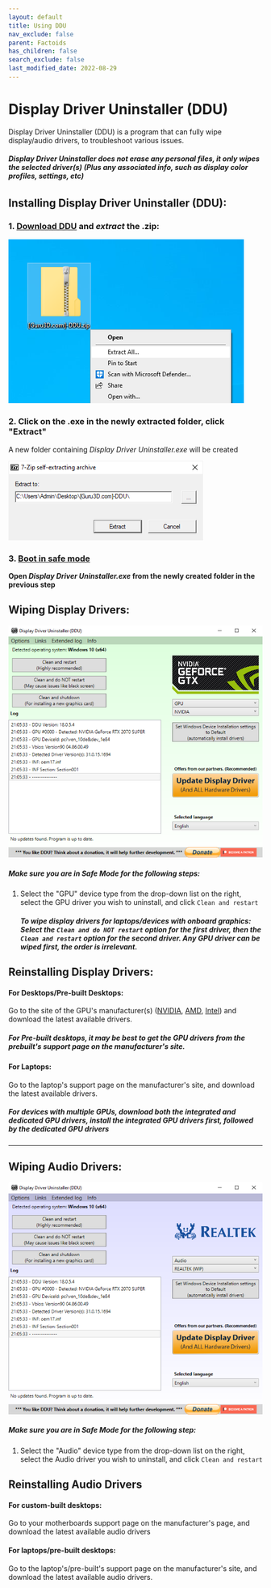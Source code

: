 ```yaml
---
layout: default
title: Using DDU
nav_exclude: false
parent: Factoids
has_children: false
search_exclude: false
last_modified_date: 2022-08-29
---
```

# Display Driver Uninstaller (DDU)

Display Driver Uninstaller (DDU) is a program that can fully wipe display/audio drivers, to troubleshoot various issues.

###### **Display Driver Uninstaller does not erase any personal files, it only wipes the selected driver(s) (Plus any associated info, such as display color profiles, settings, etc)**

## Installing Display Driver Uninstaller (DDU):

### **1.** [**Download DDU**](https://www.guru3d.com/files-get/display-driver-uninstaller-download,19.html) **and _extract_ the .zip**:

![dduzip.png](/assets/factoids/dduzip.png)

### **2. Click on the .exe in the newly extracted folder, click "Extract"**
A new folder containing _Display Driver Uninstaller.exe_ will be created

![dduextract.png](/assets/factoids/dduextract.png)
### **3.** [**Boot in safe mode**](https://support.microsoft.com/en-us/help/12376/windows-10-start-your-pc-in-safe-mode) 
 **Open _Display Driver Uninstaller.exe_ from the newly created folder in the previous step**

## Wiping Display Drivers:
![ddunvidia.png](/assets/factoids/dduvideo.png)

##### **Make sure you are in _Safe Mode_ for the following steps:**

1. Select the "GPU" device type from the drop-down list on the right, select the GPU driver you wish to uninstall, and click `Clean and restart`
  
   ##### **To wipe display drivers for laptops/devices with onboard graphics: Select the** `Clean and do NOT restart` **option for the first driver, _then_ the** `Clean and restart` **option for the second driver. Any GPU driver can be wiped first, the order is irrelevant.**


## Reinstalling Display Drivers:
  
#### For Desktops/Pre-built Desktops:
Go to the site of the GPU's manufacturer(s) ([NVIDIA](https://www.nvidia.com/Download/index.aspx), [AMD](https://www.amd.com/en/support), [Intel](https://www.intel.com/content/www/us/en/download-center/home.html)) and download the latest available drivers.

##### For Pre-built desktops, it may be best to get the GPU drivers from the prebuilt's support page on the manufacturer's site.

#### For Laptops:
Go to the laptop's support page on the manufacturer's site, and download the latest available drivers.

##### **For devices with multiple GPUs, download both the integrated and dedicated GPU drivers, install the integrated GPU drivers first, followed by the dedicated GPU drivers**
  
  
---
  

## Wiping Audio Drivers:
![dduaudio.png](/assets/factoids/dduaudio.png)
  
##### **Make sure you are in _Safe Mode_ for the following step:**

1. Select the "Audio" device type from the drop-down list on the right, select the Audio driver you wish to uninstall, and click `Clean and restart`

## Reinstalling Audio Drivers
#### For custom-built desktops:
Go to your motherboards support page on the manufacturer's page, and download the latest available audio drivers

#### For laptops/pre-built desktops:
Go to the laptop's/pre-built's support page on the manufacturer's site, and download the latest available audio drivers.




